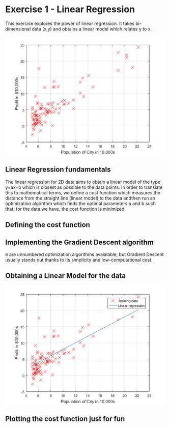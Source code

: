 # Exercise 1 - Linear Regression

This exercise explores the power of linear regression. It takes bi-dimensional data (x,y) and obtains a linear model which relates y to x. 

<img src="./img/data_visualization.png" width="500">

## Linear Regression fundamentals

The linear regression for 2D data aims to obtain a linear model of the type y=ax+b which is closest as possible to the data points. In order to 
translate this to mathematical terms, we define a cost function which measures the distance from the straight line (linear model) to the data andthen run an optimization algorithm which finds the optimal parameters a and b such that, for the data we have, the cost function is minimized.

## Defining the cost function


## Implementing the Gradient Descent algorithm

e are unnumbered optimization algorithms avaialable, but Gradient Descent usually stands out thanks to its simplicity and low-computational cost. 

## Obtaining a Linear Model for the data

<img src="./img/linear_model.png" width="500">


## Plotting the cost function just for fun





